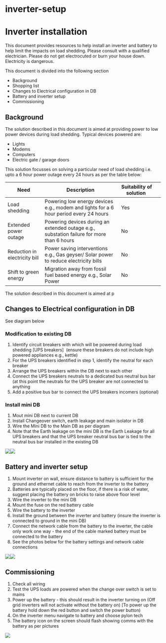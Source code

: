 # inverter-setup

# Inverter installation

This document provides resources to help install an inverter and battery to help limit the impacts on load shedding. Please consult with a qualified electrician. Please do not get electrocuted or burn your house down. Electricity is dangerous.

This document is divided into the following section

*   Background 
*   Shopping list
*   Changes to Electrical configuration in DB
*   Battery and inverter setup
*   Commissioning 

## Background

The solution described in this document is aimed at providing power to low power devices during load shedding. Typical devices powered are:

*   Lights
*   Modems
*   Computers
*   Electric gate / garage doors

This solution focusses on solving a particular need of load shedding i.e. upto a 6 hour power outage every 24 hours as per the table below:

| Need | Description | Suitability of solution  |   |
| --- | --- | --- | --- |
| Load shedding | Powering low energy devices e.g., modem and lights for a 6 hour period every 24 hours | Yes |   |
| Extended power outage | Powering devices during an extended outage e.g., substation failure for more than 6 hours | No |   |
| Reduction in electricity bill | Power saving interventions e.g., Gas geyser/ Solar power to reduce electricity bills | No |   |
| Shift to green energy | Migration away from fossil fuel based energy e.g., Solar Power | No |   |

The solution described in this document is aimed at p

## Changes to Electrical configuration in DB

See diagram below

### Modification to existing DB

1.  Identify circuit breakers with which will be powered during load shedding \[UPS breakers\]  (ensure these breakers do not include high powered appliances e.g., kettle)
2.  For the UPS breakers identified in step 1, identify the neutral for each breaker
3.  Arrange the UPS breakers within the DB next to each other
4.  Connect the UPS breakers neutrals to a dedicated bus neutral bus bar (at this point the neutrals for the UPS breaker are not connected to anything
5.  Add a positive bus bar to connect the UPS breakers incomers (optional)

### Install mini DB

1.  Mout mini DB next to current DB
2.  Install Changeover switch, earth leakage and main isolator in DB
3.  Wire the Mini DB to the Main DB as per diagram
4.  Note that the Earth leakage on the mini DB is the Earth Leakage for all UPS breakers and that the UPS breaker neutral bus bar is tied to the neutral bus bar installed in the existing DB

![](https://lh4.googleusercontent.com/FQiI4cPj6Ddklp5J6_zF6xVipiZQtN7Uy135dqXwYBNBL5CXJARfuNR0EJxyz8AU_s8fQv9WQDhqUIA43FmUaQ1DkqAAMp0OyzChc4CFeZWeiyzZ7mtnnDqMIwDMKp3QWloiWQsf9YZvuk3mJi0)![](https://lh3.googleusercontent.com/uHqtJxdOjiVuA6jiuF_DoGsX78iT2JzcrXWCV7BYN6F58LrgOSc9pZBAVDzC8ceyT3fV3_91ExVGuhmUAkcTFAGZ4Qdq4ryD9sk8E5IwiJjEzY8nwxFKA5EqeyCjwP7FRViNvmWg0p9JxcrWH2k)

## Battery and inverter setup

1.  Mount inverter on wall, ensure distance to battery is sufficient for the ground and ethernet cable to reach from the inverter to the battery
2.  Batteries are typically placed on the floor, if there is a risk of water, suggest placing the battery on bricks to raise above floor level
3.  Wire the inverter to the mini DB
4.  Mount the fuse on the red battery cable
5.  Wire the battery to the inverter
6.  Install the ground between the inverter and battery (insure the inverter is connected to ground in the mini DB)
7.  Connect the network cable from the battery to the inverter, the cable only work one way - the end of the cable marked battery must be connected to the battery
8.  See the photos below for the battery settings and network cable connections

![](https://lh4.googleusercontent.com/cnfTBGkI73ZxgQrvb78ls7ulTP6HsQHgolku6zhOqtlZ-IOdeUXIx1-wcccBjd8TBkjZVBvBmSjZpc5DqvGzYS_Md-kcru0xde0E6r_qxE0qAfDwBUuAEV2PIocxLQuc1IBAA21IrXP1oXjP32s)![](https://lh3.googleusercontent.com/-CZUHnCdgMN96hot5WrJiugL1i0xm-vhnLno6yN2whox2GMCnfqX8FuMqGbiPKhLFT98M3X9iaPukyzilVLsHpG7bnHo1jQ7ip361Dm3e6nfwHTUV_oCdPlUb71apfSxco9XG56MarTzgA78SvU)

## Commissioning 

1.  Check all wiring 
2.  Test the UPS loads are powered when the change over switch is set to mains
3.  Power up the battery - this should result in the inverter turning on (Off grid inverters will not activate without the battery on) \[To power up the battery hold down the red button and switch the power button)
4.  On the inverter menu navigate to battery and choose pylon tech
5.  The battery icon on the screen should flash showing comms with the battery as per pictures

![](https://lh6.googleusercontent.com/5K5ZiXCsRB7bdVGJtOPAMLkUsw4_qj2twZSjxcflKXUFLCdADHYfdqv8YmRTBxIYSjDxcM192ToFfJZq0r3pulrJyjdb60kO2_sEB67HsiN-WODNdSN5YnVSFUFFJh2hMQLoBEXRBxNOdGjgKLs)
